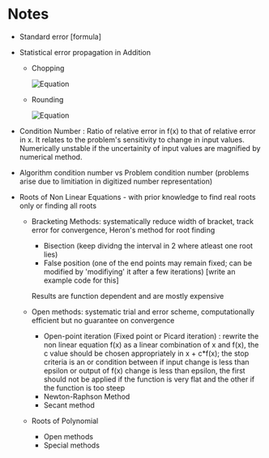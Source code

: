 # Notes

- Standard error [formula]
- Statistical error propagation in Addition
  - Chopping
    
    ![Equation](https://quicklatex.com/cache3/de/ql_08d5fad754bc908658a2ac515e955dde_l3.png)

  -  Rounding
    
     ![Equation](https://quicklatex.com/cache3/48/ql_9c20a688b3e44100a6e049826502ba48_l3.png)

- Condition Number : Ratio of relative error in f(x) to that of relative error in x. It relates to the problem's sensitivity to change in input values. Numerically unstable if the uncertainity of input values are magnified by numerical method.
-  Algorithm condition number vs Problem condition number (problems arise due to limitiation in digitized number representation)

- Roots of Non Linear Equations - with prior knowledge to find real roots only or finding all roots
  - Bracketing Methods: systematically reduce width of bracket, track error for convergence, Heron's method for root finding
    - Bisection (keep dividng the interval in 2 where atleast one root lies)
    - False position (one of the end points may remain fixed; can be modified by 'modifiying' it after a few iterations) [write an example code for this]
    
    Results are function dependent and are mostly expensive
  - Open methods: systematic trial and error scheme, computationally efficient but no guarantee on convergence
    - Open-point iteration (Fixed point or Picard iteration) :  rewrite the non linear equation f(x) as a linear combination of x and f(x), the c value should be chosen appropriately in x + c*f(x); the stop criteria is an or condition between if input change is less than epsilon or output of f(x) change is less than epsilon, the first should not be applied if the function is very flat and the other if the function is too steep
    - Newton-Raphson Method
    - Secant method
  - Roots of Polynomial
    - Open methods
    - Special methods             
